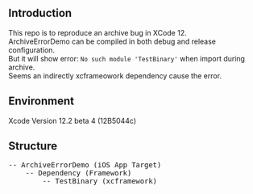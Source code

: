 ## Introduction

This repo is to reproduce an archive bug in XCode 12.  
ArchiveErrorDemo can be compiled in both debug and release configuration.  
But it will show error: ```No such module 'TestBinary'``` when import during archive.  
Seems an indirectly xcframeowork dependency cause the error.

## Environment

Xcode Version 12.2 beta 4 (12B5044c)

## Structure

<pre>
-- ArchiveErrorDemo (iOS App Target)
    -- Dependency (Framework)
        -- TestBinary (xcframework)
</pre>
